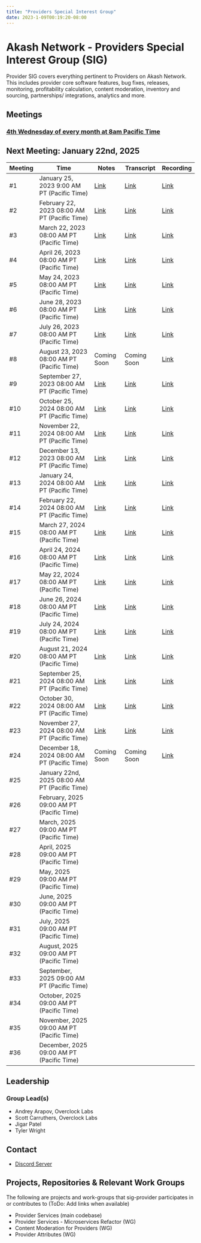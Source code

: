 ```yaml
---
title: "Providers Special Interest Group"
date: 2023-1-09T00:19:20-08:00
---
```


# Akash Network - Providers Special Interest Group (SIG)

Provider SIG covers everything pertinent to Providers on Akash Network. This includes provider core software features, bug fixes, releases, monitoring, profitability calculation, content moderation, inventory and sourcing, partnerships/ integrations, analytics and more.

## Meetings

### [4th Wednesday of every month at 8am Pacific Time](https://calendar.google.com/calendar/u/0?cid=Y18yNWU1ZTM3NDhlNGM0YWI3YTU1ZjQxZmJjNWViZWJjYzBhMDNiNDBmYjAyODc4NWYxNDE1OWJmYWViZWExMmUyQGdyb3VwLmNhbGVuZGFyLmdvb2dsZS5jb20)

## Next Meeting: January 22nd, 2025


| Meeting | Time | Notes | Transcript | Recording
| --- | --- | --- | --- | --- |
| #1 | January 25, 2023 9:00 AM PT (Pacific Time) | [Link](https://github.com/akash-network/community/blob/main/sig-providers/meetings/001-2023-01-25.md) | [Link](https://github.com/akash-network/community/blob/main/sig-providers/meetings/001-2023-01-25.md#transcript) | [Link](https://ul6obj7t6ueiuh7zjrlxfhr6ybeatjt4iox6mbvwvgzju5rwnwqa.arweave.net/ovzgp_P1CIof-UxXcp4-wEgJpnxDr-YGtqmymnY2baA)
| #2 | February 22, 2023 08:00 AM PT (Pacific Time) | [Link](https://github.com/akash-network/community/blob/main/sig-providers/meetings/002-2023-02-22.md) | [Link](https://github.com/akash-network/community/blob/main/sig-providers/meetings/002-2023-02-22.md#transcript) | [Link](https://p6g7zknocnrow2tlz4mjj5jdj2kallje75f3l56r4xskcky56llq.arweave.net/f438qa4TYutqa88YlPUjTpQFrST_S7X30eXkoSsd8tc)
| #3 | March 22, 2023 08:00 AM PT (Pacific Time) | [Link](https://github.com/akash-network/community/blob/main/sig-providers/meetings/003-2023-03-22.md)   | [Link](https://github.com/akash-network/community/blob/main/sig-providers/meetings/003-2023-03-22.md#transcript)  | [Link](https://cfka4pfl3wgmzbphlkmzsmitnlohvfldmfixfw3wx7j4arekbnma.arweave.net/EVQOPKvdjMyF51qZmTETatx6lWNhUXLbdr_TwESKC1g)
| #4 | April 26, 2023 08:00 AM PT (Pacific Time) | [Link](https://github.com/akash-network/community/blob/main/sig-providers/meetings/004-2023-04-26.md)   | [Link](https://github.com/akash-network/community/blob/main/sig-providers/meetings/004-2023-04-26.md#transcript)  | [Link](https://gp5vbb2mg74mbgmf4xkefpotbgvrqfzibdjcsizh5nvejmu6p5ia.arweave.net/M_tQh0w3-MCZheXUQr3TCasYFygI0ikjJ-tqRLKef1A)
| #5 | May 24, 2023 08:00 AM PT (Pacific Time) |[Link](https://github.com/akash-network/community/blob/main/sig-providers/meetings/005-2023-05-24.md)   | [Link](https://github.com/akash-network/community/blob/main/sig-providers/meetings/005-2023-05-24.md#transcript)  | [Link](https://if3z55gxv2gojopfrcixtyb2koadlpgx53jjgvdz5lj2ggziyujq.arweave.net/QXee9NeujOS55YiReeA6U4A1vNfu0pNUeerToxsoxRM)
| #6 | June 28, 2023 08:00 AM PT (Pacific Time) |[Link](https://github.com/akash-network/community/blob/main/sig-providers/meetings/006-2023-06-28.md)   |[Link](https://github.com/akash-network/community/blob/main/sig-providers/meetings/006-2023-06-28.md#transcript)  |[Link](https://2jhvugx5hdjf64c3a7bilpuy3rvlluzkxpxxzkzuiojxdz5le47q.arweave.net/0k9aGv040l9wWwfChb6Y3Gq10yq773yrNEOTceerJz8)
| #7 | July 26, 2023 08:00 AM PT (Pacific Time) |[Link](https://github.com/akash-network/community/blob/main/sig-providers/meetings/007-2023-07-26.md)   |[Link](https://github.com/akash-network/community/blob/main/sig-providers/meetings/007-2023-07-26.md#transcript)  | [Link](https://uhtiiuhhwfdou4iqzzpavcyys5zi7o7zkm4surfahhhqvogmkxia.arweave.net/oeaEUOexRupxEM5eCosYl3KPu_lTOSpEoDnPCrjMVdA)
| #8 | August 23, 2023 08:00 AM PT (Pacific Time) | Coming Soon   | Coming Soon |[Link](https://nx67v3sczxu3p7okp6c2gjo3npkxrm77kehza2upyyolb3qzi4sq.arweave.net/bf367kLN6bf9yn-FoyXba9V4s_9RD5Bqj8YcsO4ZRyU)
| #9 | September 27, 2023 08:00 AM PT (Pacific Time) |[Link](https://github.com/akash-network/community/blob/main/sig-providers/meetings/009-2023-09-27.md)   |[Link](https://github.com/akash-network/community/blob/main/sig-providers/meetings/009-2023-09-27.md#transcript)  |[Link](https://c5g4xir7o2v6il2syhpnqgaooslncply3whcz64ykkn4anqppzha.arweave.net/F03Loj92q-QvUsHe2BgOdJbRPXjdjiz7mFKbwDYPfk4)
| #10 | October 25, 2024 08:00 AM PT (Pacific Time) |[Link](https://github.com/akash-network/community/blob/main/sig-providers/meetings/010-2023-10-25.md)   |[Link](https://github.com/akash-network/community/blob/main/sig-providers/meetings/010-2023-10-25.md#transcript)  |[Link](https://2aefpzwgiwj6jzkl5fdsn7us3pjprpnpkoqqrrsu6bjaukktnxya.arweave.net/0AhX5sZFk-TlS-lHJv6S29L4va9ToQjGVPBSCilTbfA)
| #11 | November 22, 2024 08:00 AM PT (Pacific Time) |[Link](https://github.com/akash-network/community/blob/main/sig-providers/meetings/011-2023-11-22.md)| [Link](https://github.com/akash-network/community/blob/main/sig-providers/meetings/011-2023-11-22.md#transcript)|[Link](https://2ubf2cciht62e3qpxjur4h3ihccbyk6v2hbanktvxq2wcnifp5sa.arweave.net/1QJdCEg8_aJuD7ppHh9oOIQcK9XRwgaqdbw1YTUFf2Q) 
| #12 | December 13, 2023 08:00 AM PT (Pacific Time) |[Link](https://github.com/akash-network/community/blob/main/sig-providers/meetings/012-2023-12-13.md)|[Link](https://github.com/akash-network/community/blob/main/sig-providers/meetings/012-2023-12-13.md#transcript)|[Link](https://ro5kevc2mbgfpzyb7ufa5bor6thecu23sbzrqrham53ivpiljp2q.arweave.net/i7qiVFpgTFfnAf0KDoXR9M5BU1uQcxhE4Gd2ir0LS_U)
| #13 | January 24, 2024 08:00 AM PT (Pacific Time) |[Link](https://github.com/akash-network/community/blob/main/sig-providers/meetings/013-2024-01-24.md)   |[Link](https://github.com/akash-network/community/blob/main/sig-providers/meetings/013-2024-01-24.md#transcript)  |[Link](https://7jnmboxzie2zlrw5nrmwu7ddgmzxiaywbjvmbx2xpr5qmfss7s3a.arweave.net/-lrAuvlBNZXG3WxZanxjMzN0AxYKasDfV3x7BhZS_LY)
| #14 | February 22, 2024 08:00 AM PT (Pacific Time) |[Link](https://github.com/akash-network/community/blob/main/sig-providers/meetings/014-2024-02-28.md)   |[Link](https://github.com/akash-network/community/blob/main/sig-providers/meetings/014-2024-02-28.md#transcript)  | [Link](https://ge5r626oniazjmozf5ls4xkpbihuz44xv4smdt2zr3zzkics26oa.arweave.net/MTsfa85qAZSx2S9XLl1PCg9M85evJMHPWY7zlSBS15w)
| #15| March 27, 2024 08:00  AM PT (Pacific Time) |[Link](https://github.com/akash-network/community/blob/main/sig-providers/meetings/015-2024-03-27.md)  |[Link](https://github.com/akash-network/community/blob/main/sig-providers/meetings/015-2024-03-27.md#transcript) | [Link](https://kikjvfgergkjc2cnhe6lv6g6cipyknia33f33iqgjhhzzwqhgo3a.arweave.net/UhSalMSJlJFoTTk8uvjeEh-FNQDey72iBknPnNoHM7Y)
| #16| April 24, 2024 08:00  AM PT (Pacific Time) |[Link](https://github.com/akash-network/community/blob/main/sig-providers/meetings/016-2024-04-24.md)  |[Link](https://github.com/akash-network/community/blob/main/sig-providers/meetings/016-2024-04-24.md#transcript) | [Link](https://6el4vidzxeyiiukazruipatiwx6drkxumdddhomrhicrl3lu3f3q.arweave.net/8RfKoHm5MIRRQMxoh4Jotfw4qvRgxjO5kToFFe102Xc)
| #17| May 22, 2024 08:00  AM PT (Pacific Time) |[Link](https://github.com/akash-network/community/blob/main/sig-providers/meetings/017-2024-05-22.md)|[Link](https://github.com/akash-network/community/blob/main/sig-providers/meetings/017-2024-05-22.md#transcript) |[Link](https://a6qm5qjrbhmjkmbmsfldmoqzdspsaxypsgfq26wfw6ysnw3xp7cq.arweave.net/B6DOwTEJ2JUwLJFWNjoZHJ8gXw-Riw16xbexJtt3f8U)
| #18| June 26, 2024 08:00  AM PT (Pacific Time) | [Link](https://github.com/akash-network/community/blob/main/sig-providers/meetings/018-2024-06-26.md) |[Link](https://github.com/akash-network/community/blob/main/sig-providers/meetings/018-2024-06-26.md#transcript)  |[Link](https://ejwcf2xpbnbvwj2frv56ujqibmlgvxz72jcbunvqc5hify4mmogq.arweave.net/Imwi6u8LQ1snRY176iYICxZq3z_SRBo2sBdOguOMY40)
| #19| July 24, 2024 08:00  AM PT (Pacific Time) | [Link](https://github.com/akash-network/community/blob/main/sig-providers/meetings/019-2024-07-24.md) | [Link](https://github.com/akash-network/community/blob/main/sig-providers/meetings/019-2024-07-24.md#transcript) |[Link](https://aa2i7ytftmtlehngryvt4m6jnaxvu5ku72e34u5akdetalzdimja.arweave.net/ADSP4mWbJrIdpo4rPjPJaC9adVT-ib5ToFDJMC8jQxI) 
| #20| August 21, 2024 08:00  AM PT (Pacific Time) | [Link](https://github.com/akash-network/community/blob/main/sig-providers/meetings/020-2024-08-21.md) | [Link](https://github.com/akash-network/community/blob/main/sig-providers/meetings/020-2024-08-21.md#transcript) |[Link](https://eyppjrj4mhnx5sbrndju5rgjpdcmejx3c76cn4d7isytmkhceq7q.arweave.net/Jh70xTxh237IMWjTTsTJeMTCJvsX_Cbwf0SxNijiJD8) 
| #21| September 25, 2024 08:00  AM PT (Pacific Time) |[Link](https://github.com/akash-network/community/blob/main/sig-providers/meetings/021-2024-09-25.md)  |[Link](https://github.com/akash-network/community/blob/main/sig-providers/meetings/021-2024-09-25.md#transcript) |[Link](https://bkfs3bdq5725mjyqedqhdutacourrgdyaealobopsbierafcz4ba.arweave.net/CosthHDv9dYnECDgcdJgE6kYmHgBALcFz5BQSICizwI)
| #22| October 30, 2024 08:00  AM PT (Pacific Time) |[Link](https://github.com/akash-network/community/blob/main/sig-providers/meetings/022-2024-10-30.md)|[Link](https://github.com/akash-network/community/blob/main/sig-providers/meetings/022-2024-10-30.md#transcript) |[Link](https://efcdb25mxpxjedpogrnl4gcabiiqrsgfyikp3jxo5dxlucpzlnmq.arweave.net/IUQw66y77pIN7jRavhhAChEIyMXCFP2m7ujuugn5W1k)
| #23| November 27, 2024 08:00  AM PT (Pacific Time) |[Link](https://github.com/akash-network/community/blob/main/sig-providers/meetings/023-2024-11-27.md) |[Link](https://github.com/akash-network/community/blob/main/sig-providers/meetings/023-2024-11-27.md#transcript)|[Link](https://mla7nunhtbjx4escdlbbz2smfjxbbn4p34d72rgom7cjaf3vwaxa.arweave.net/YsH20aeYU34SQhrCHOpMKm4Qt4_fB_1EzmfEkBd1sC4)
| #24| December 18, 2024 08:00  AM PT (Pacific Time) |Coming Soon  |Coming Soon |[Link](https://vuxw3crfaodaovauaiapkcemnmblclldcedlgp3vzukk7lnako7a.arweave.net/rS9tiiUDhgdUFAIA9QiMawKxLWMRBrM_dc0Ur62gU74)
| #25| January 22nd, 2025 08:00  AM PT (Pacific Time) |  | |
| #26| February, 2025 09:00 AM PT (Pacific Time) |  | |
| #27| March, 2025 09:00 AM PT (Pacific Time) |  | |
| #28| April, 2025 09:00 AM PT (Pacific Time) |  | |
| #29| May, 2025 09:00 AM PT (Pacific Time) |  | |
| #30| June, 2025 09:00 AM PT (Pacific Time) |  | |
| #31| July, 2025 09:00 AM PT (Pacific Time) |  | |
| #32| August, 2025 09:00 AM PT (Pacific Time) |  | |
| #33| September, 2025 09:00 AM PT (Pacific Time) |  | |
| #34| October, 2025 09:00 AM PT (Pacific Time) |  | |
| #35| November, 2025 09:00 AM PT (Pacific Time) |  | |
| #36| December, 2025 09:00 AM PT (Pacific Time) |  | |

## Leadership

### Group Lead(s)

- Andrey Arapov, Overclock Labs
- Scott Carruthers, Overclock Labs
- Jigar Patel
- Tyler Wright


## Contact

- [Discord Server](https://discord.com/channels/747885925232672829/1062750618713862275/1063150051590947010)

## Projects, Repositories & Relevant Work Groups

The following are projects and work-groups that sig-provider participates in or contributes to (ToDo: Add links when available)

- Provider Services (main codebase)
- Provider Services - Microservices Refactor (WG)
- Content Moderation for Providers (WG)
- Provider Attributes (WG)
